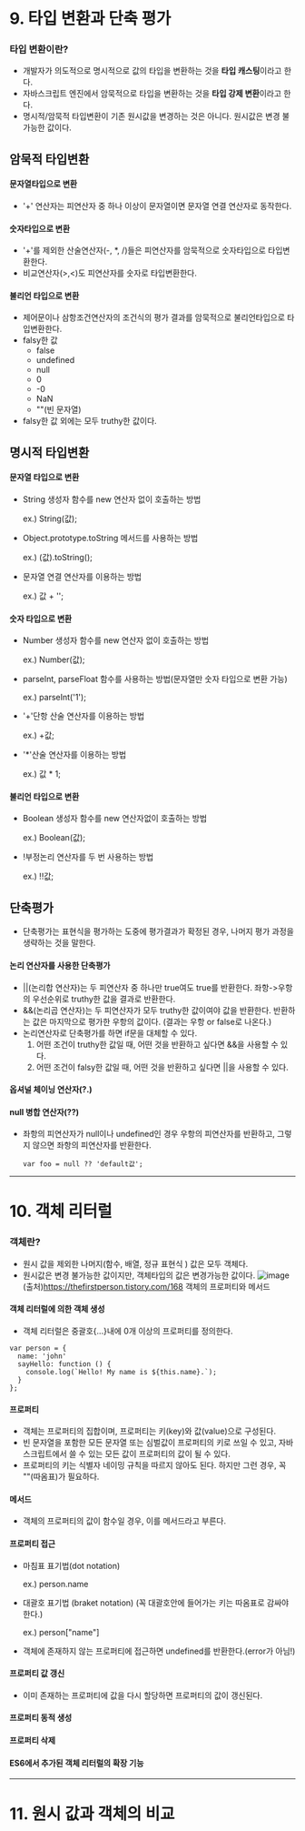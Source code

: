 # 9. 타입 변환과 단축 평가
### 타입 변환이란?
- 개발자가 의도적으로 명시적으로 값의 타입을 변환하는 것을 **타입 캐스팅**이라고 한다.
- 자바스크립트 엔진에서 암묵적으로 타입을 변환하는 것을 **타입 강제 변환**이라고 한다.
- 명시적/암묵적 타입변환이 기존 원시값을 변경하는 것은 아니다. 원시값은 변경 불가능한 값이다.  
  
## 암묵적 타입변환
#### 문자열타입으로 변환
- '+' 연산자는 피연산자 중 하나 이상이 문자열이면 문자열 연결 연산자로 동작한다.
#### 숫자타입으로 변환
- '+'를 제외한 산술연산자(-, *, /)들은 피연산자를 암묵적으로 숫자타입으로 타입변환한다.
- 비교연산자(>,<)도 피연산자를 숫자로 타입변환한다.
#### 불리언 타입으로 변환
- 제어문이나 삼항조건연산자의 조건식의 평가 결과를 암묵적으로 불리언타입으로 타입변환한다.
- falsy한 값
  - false
  -  undefined
  -  null
  -  0
  -  -0
  -  NaN
  -  ""(빈 문자열)
- falsy한 값 외에는 모두 truthy한 값이다.  
  
## 명시적 타입변환
#### 문자열 타입으로 변환
- String 생성자 함수를 new 연산자 없이 호출하는 방법

  ex.) String(값); 
- Object.prototype.toString 메서드를 사용하는 방법

  ex.) (값).toString();
- 문자열 연결 연산자를 이용하는 방법

  ex.) 값 + '';
#### 숫자 타입으로 변환
- Number 생성자 함수를 new 연산자 없이 호출하는 방법

  ex.) Number(값);
- parseInt, parseFloat 함수를 사용하는 방법(문자열만 숫자 타입으로 변환 가능)

  ex.) parseInt('1');
- '+'단항 산술 연산자를 이용하는 방법

  ex.) +값;
- '*'산술 연산자를 이용하는 방법

  ex.) 값 * 1;

#### 불리언 타입으로 변환
- Boolean 생성자 함수를 new 연산자없이 호출하는 방법

  ex.) Boolean(값);
- !부정논리 연산자를 두 번 사용하는 방법

  ex.) !!값;

## 단축평가
- 단축평가는 표현식을 평가하는 도중에 평가결과가 확정된 경우, 나머지 평가 과정을 생략하는 것을 말한다.
#### 논리 연산자를 사용한 단축평가
- ||(논리합 연산자)는 두 피연산자 중 하나만 true여도 true를 반환한다. 좌항->우항 의 우선순위로 truthy한 값을 결과로 반환한다.
- &&(논리곱 연산자)는 두 피연산자가 모두 truthy한 값이여야 값을 반환한다. 반환하는 값은 마지막으로 평가한 우항의 값이다. (결과는 우항 or false로 나온다.)
- 논리연산자로 단축평가를 하면 if문을 대체할 수 있다.
  1. 어떤 조건이 truthy한 값일 때, 어떤 것을 반환하고 싶다면 &&을 사용할 수 있다.
  2. 어떤 조건이 falsy한 값일 때, 어떤 것을 반환하고 싶다면 ||을 사용할 수 있다.
  
#### 옵셔널 체이닝 연산자(?.)


#### null 병합 연산자(??)
- 좌항의 피연산자가 null이나 undefined인 경우 우항의 피연산자를 반환하고, 그렇지 않으면 좌항의 피연산자를 반환한다.
  ```
  var foo = null ?? 'default값';
  ```

---

# 10. 객체 리터럴
### 객체란?
- 원시 값을 제외한 나머지(함수, 배열, 정규 표현식 ) 값은 모두 객체다.
- 원시값은 변경 불가능한 값이지만, 객체타입의 값은 변경가능한 값이다.
![image](https://github.com/ooheunda/how-to-enjoy/assets/154396245/00f89c20-2571-4c22-afbe-30143ce70867)
(출처)https://thefirstperson.tistory.com/168
객체의 프로퍼티와 메서드

#### 객체  리터럴에 의한 객체 생성
- 객체 리터럴은 중괄호{...}내에 0개 이상의 프로퍼티를 정의한다.
```
var person = {
  name: 'john'
  sayHello: function () {
    console.log(`Hello! My name is ${this.name}.`);
  }
};
```
#### 프로퍼티
- 객체는 프로퍼티의 집합이며, 프로퍼티는 키(key)와 값(value)으로 구성된다.
- 빈 문자열을 포함한 모든 문자열 또는 심벌값이 프로퍼티의 키로 쓰일 수 있고, 자바스크립트에서 쓸 수 있는 모든 값이 프로퍼티의 값이 될 수 있다.
- 프로퍼티의 키는 식별자 네이밍 규칙을 따르지 않아도 된다. 하지만 그런 경우, 꼭 ""(따옴표)가 필요하다.

#### 메서드
- 객체의 프로퍼티의 값이 함수일 경우, 이를 메서드라고 부른다.
#### 프로퍼티 접근
- 마침표 표기법(dot notation)

  ex.) person.name
- 대괄호 표기법 (braket notation)
  (꼭 대괄호안에 들어가는 키는 따옴표로 감싸야한다.)

  ex.) person["name"]
- 객체에 존재하지 않는 프로퍼티에 접근하면 undefined를 반환한다.(error가 아님!)

#### 프로퍼티 값 갱신
- 이미 존재하는 프로퍼티에 값을 다시 할당하면 프로퍼티의 값이 갱신된다.

#### 프로퍼티 동적 생성

#### 프로퍼티 삭제

#### ES6에서 추가된 객체 리터럴의 확장 기능


---

# 11. 원시 값과 객체의 비교
